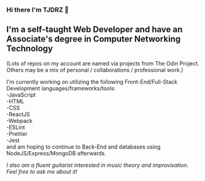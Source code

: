 ### Hi there I'm TJDRZ 👋

## I'm a self-taught Web Developer and have an Associate's degree in Computer Networking Technology

(Lots of repos on my account are named via projects from The Odin Project. Others may be a mix of personal / collaborations / professional work.)

I'm currently working on utilizing the following Front-End/Full-Stack Development languages/frameworks/tools:  
-JavaScript  
-HTML  
-CSS  
-ReactJS  
-Webpack  
-ESLint  
-Prettier  
-Jest  
and am hoping to continue to Back-End and databases using NodeJS/Express/MongoDB afterwards.



*I also am a fluent guitarist interested in music theory and improvisation. Feel free to ask me about it!*
